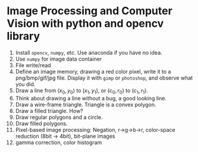 # Image Processing and Computer Vision with python and opencv library

1. Install `opencv`, `numpy`, etc. Use anaconda if you have no idea.
1. Use `numpy` for image data container
1. File write/read
1. Define an image memory, drawing a red color pixel, write it to a png/bmp/gif/jpg file. Display it with `gimp` or `photoshop`, and observe what you did.
1. Draw a line from $(x_0, y_0)$ to $(x_1, y_1)$, or $(c_0, r_0)$ to $(c_1, r_1)$.
1. Think about drawing a line without a bug, a good looking line.
1. Draw a wire-frame triangle. Triangle is a convex polygon.
1. Draw a filled triangle. How?
1. Draw regular polygons and a circle.
1. Draw filled polygons.
2. Pixel-based image processing: Negation, r->g->b->r, color-space reduction (8bit -> 4bit), bit-plane images
1. gamma correction, color histogram
